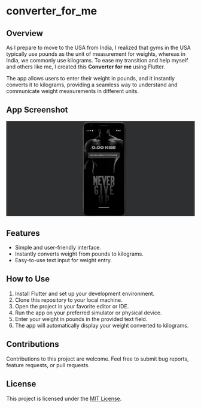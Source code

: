 # converter_for_me

## Overview
As I prepare to move to the USA from India, I realized that gyms in the USA typically use pounds as the unit of measurement for weights, whereas in India, we commonly use kilograms. To ease my transition and help myself and others like me, I created this **Converter for me** using Flutter.

The app allows users to enter their weight in pounds, and it instantly converts it to kilograms, providing a seamless way to understand and communicate weight measurements in different units.

## App Screenshot
![Weight Converter App Screenshot](screenshot.png)
## Features
- Simple and user-friendly interface.
- Instantly converts weight from pounds to kilograms.
- Easy-to-use text input for weight entry.

## How to Use
1. Install Flutter and set up your development environment.
2. Clone this repository to your local machine.
3. Open the project in your favorite editor or IDE.
4. Run the app on your preferred simulator or physical device.
5. Enter your weight in pounds in the provided text field.
6. The app will automatically display your weight converted to kilograms.

## Contributions
Contributions to this project are welcome. Feel free to submit bug reports, feature requests, or pull requests.

## License
This project is licensed under the [MIT License](LICENSE).



